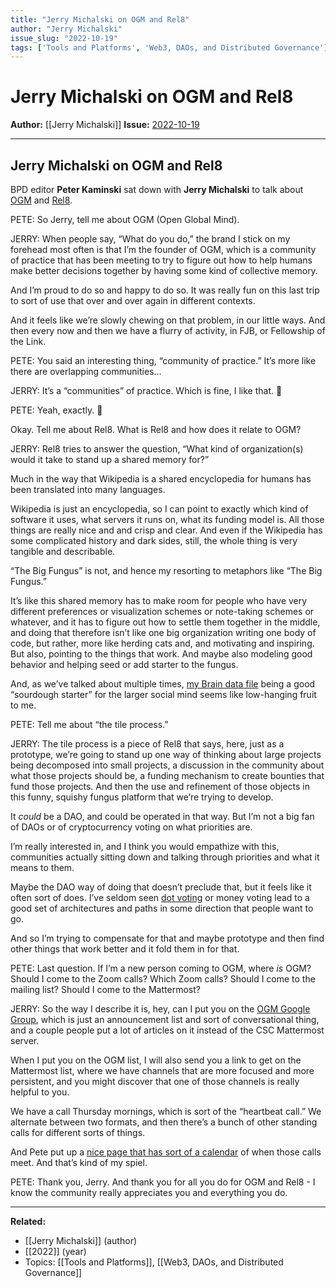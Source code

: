 ```yaml
---
title: "Jerry Michalski on OGM and Rel8"
author: "Jerry Michalski"
issue_slug: "2022-10-19"
tags: ['Tools and Platforms', 'Web3, DAOs, and Distributed Governance']
---
```


# Jerry Michalski on OGM and Rel8

**Author:** [[Jerry Michalski]]
**Issue:** [2022-10-19](https://plex.collectivesensecommons.org/2022-10-19/)

---

## Jerry Michalski on OGM and Rel8
BPD editor **Peter Kaminski** sat down with **Jerry Michalski** to talk about [OGM](https://openglobalmind.com/) and [Rel8](https://rel8.dev/).

PETE: So Jerry, tell me about OGM (Open Global Mind).

JERRY: When people say, “What do you do,” the brand I stick on my forehead most often is that I’m the founder of OGM, which is a community of practice that has been meeting to try to figure out how to help humans make better decisions together by having some kind of collective memory.

And I’m proud to do so and happy to do so. It was really fun on this last trip to sort of use that over and over again in different contexts.

And it feels like we’re slowly chewing on that problem, in our little ways. And then every now and then we have a flurry of activity, in FJB, or Fellowship of the Link.

PETE: You said an interesting thing, “community of practice.” It’s more like there are overlapping communities…

JERRY: It’s a “communities” of practice. Which is fine, I like that. 🙂

PETE: Yeah, exactly. 🙂

Okay. Tell me about Rel8. What is Rel8 and how does it relate to OGM?

JERRY: Rel8 tries to answer the question, “What kind of organization(s) would it take to stand up a shared memory for?”

Much in the way that Wikipedia is a shared encyclopedia for humans has been translated into many languages.

Wikipedia is just an encyclopedia, so I can point to exactly which kind of software it uses, what servers it runs on, what its funding model is. All those things are really nice and and crisp and clear. And even if the Wikipedia has some complicated history and dark sides, still, the whole thing is very tangible and describable.

“The Big Fungus” is not, and hence my resorting to metaphors like “The Big Fungus.”

It’s like this shared memory has to make room for people who have very different preferences or visualization schemes or note-taking schemes or whatever, and it has to figure out how to settle them together in the middle, and doing that therefore isn’t like one big organization writing one body of code, but rather, more like herding cats and, and motivating and inspiring. But also, pointing to the things that work. And maybe also modeling good behavior and helping seed or add starter to the fungus.

And, as we’ve talked about multiple times, [my Brain data file](https://www.jerrysbrain.com/) being a good “sourdough starter” for the larger social mind seems like low-hanging fruit to me.

PETE: Tell me about “the tile process.”

JERRY: The tile process is a piece of Rel8 that says, here, just as a prototype, we’re going to stand up one way of thinking about large projects being decomposed into small projects, a discussion in the community about what those projects should be, a funding mechanism to create bounties that fund those projects. And then the use and refinement of those objects in this funny, squishy fungus platform that we’re trying to develop.

It *could* be a DAO, and could be operated in that way. But I’m not a big fan of DAOs or of cryptocurrency voting on what priorities are.

I’m really interested in, and I think you would empathize with this, communities actually sitting down and talking through priorities and what it means to them.

Maybe the DAO way of doing that doesn’t preclude that, but it feels like it often sort of does. I’ve seldom seen [dot voting](https://en.wikipedia.org/wiki/Dot-voting) or money voting lead to a good set of architectures and paths in some direction that people want to go.

And so I’m trying to compensate for that and maybe prototype and then find other things that work better and it fold them in for that.

PETE: Last question. If I’m a new person coming to OGM, where *is* OGM? Should I come to the Zoom calls? Which Zoom calls? Should I come to the mailing list? Should I come to the Mattermost?

JERRY: So the way I describe it is, hey, can I put you on the [OGM Google Group](https://docs.google.com/forms/d/e/1FAIpQLSfNY_K88JLK0FOSmV5ulYYYdX6_n_HZ9TARZM0RcsisZbrOSQ/viewform?usp=sf_link), which is just an announcement list and sort of conversational thing, and a couple people put a lot of articles on it instead of the CSC Mattermost server.

When I put you on the OGM list, I will also send you a link to get on the Mattermost list, where we have channels that are more focused and more persistent, and you might discover that one of those channels is really helpful to you.

We have a call Thursday mornings, which is sort of the “heartbeat call.” We alternate between two formats, and then there’s a bunch of other standing calls for different sorts of things.

And Pete put up a [nice page that has sort of a calendar](__GHOST_URL__/calendar/) of when those calls meet. And that’s kind of my spiel.

PETE: Thank you, Jerry. And thank you for all you do for OGM and Rel8 - I know the community really appreciates you and everything you do.

---

**Related:**
- [[Jerry Michalski]] (author)
- [[2022]] (year)
- Topics: [[Tools and Platforms]], [[Web3, DAOs, and Distributed Governance]]

